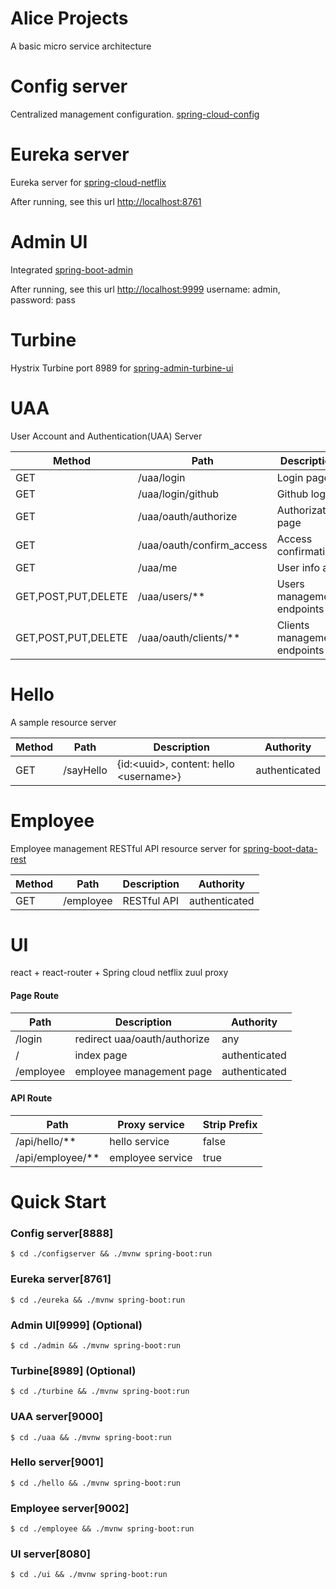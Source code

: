 Alice Projects
==============
A basic micro service architecture

Config server
=============
Centralized management configuration. [spring-cloud-config](http://cloud.spring.io/spring-cloud-config/)

Eureka server
=============
Eureka server for [spring-cloud-netflix](https://cloud.spring.io/spring-cloud-netflix/)

After running, see this url [http://localhost:8761](http://localhost:8761)

Admin UI
========
Integrated [spring-boot-admin](http://codecentric.github.io/spring-boot-admin/1.5.4)

After running, see this url [http://localhost:9999](http://localhost:9999) username: admin, password: pass

Turbine
=======
Hystrix Turbine port 8989 for [spring-admin-turbine-ui](http://codecentric.github.io/spring-boot-admin/1.5.4/#_turbine_ui_module)

UAA
===
User Account and Authentication(UAA) Server

| Method | Path | Description | Authority |
| --- | --- | --- | --- |
| GET | /uaa/login | Login page | any |
| GET | /uaa/login/github | Github login | any |
| GET | /uaa/oauth/authorize | Authorization page | any |
| GET | /uaa/oauth/confirm_access | Access confirmation | any |
| GET | /uaa/me | User info api | authenticated |
| GET,POST,PUT,DELETE | /uaa/users/** | Users management endpoints | uaa.admin |
| GET,POST,PUT,DELETE| /uaa/oauth/clients/** | Clients management endpoints | uaa.admin |

Hello
=====
A sample resource server

| Method | Path | Description | Authority |
| --- | --- | --- | --- |
| GET | /sayHello | {id:&lt;uuid&gt;, content: hello &lt;username&gt;} | authenticated |


Employee
========
Employee management RESTful API resource server for [spring-boot-data-rest](https://docs.spring.io/spring-data/rest/docs/current/reference/html)

| Method | Path | Description | Authority |
| --- | --- | --- | --- |
| GET | /employee | RESTful API | authenticated |

UI
==
react + react-router + Spring cloud netflix zuul proxy

#### Page Route
| Path | Description | Authority |
| --- | --- | --- |
| /login | redirect uaa/oauth/authorize | any |
| / | index page | authenticated |
| /employee | employee management page | authenticated |

#### API Route
| Path | Proxy service | Strip Prefix |
| --- | --- | --- |
| /api/hello/** | hello service | false |
| /api/employee/** | employee service | true |

Quick Start
===========

### Config server[8888]
```
$ cd ./configserver && ./mvnw spring-boot:run
```

### Eureka server[8761]
```
$ cd ./eureka && ./mvnw spring-boot:run
```

### Admin UI[9999] (Optional)
```
$ cd ./admin && ./mvnw spring-boot:run
```

### Turbine[8989] (Optional)
```
$ cd ./turbine && ./mvnw spring-boot:run
```

### UAA server[9000]
```
$ cd ./uaa && ./mvnw spring-boot:run
```

### Hello server[9001]
```
$ cd ./hello && ./mvnw spring-boot:run
```

### Employee server[9002]
```
$ cd ./employee && ./mvnw spring-boot:run
```

### UI server[8080]
```
$ cd ./ui && ./mvnw spring-boot:run
```